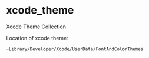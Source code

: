 # xcode_theme
Xcode Theme Collection

Location of xcode theme:
```bash
~Library/Developer/Xcode/UserData/FontAndColorThemes
```
